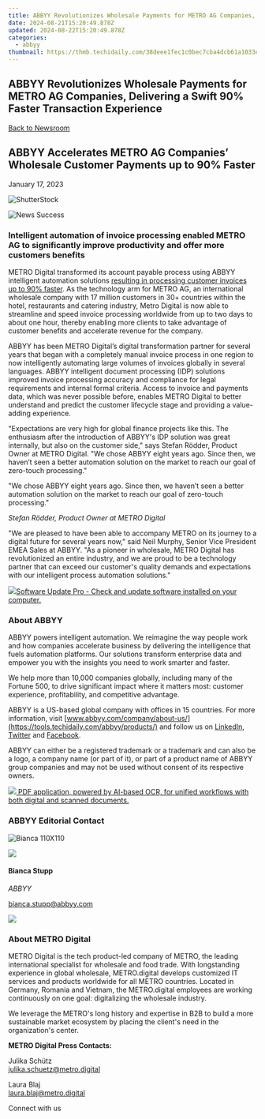 ```yaml
---
title: ABBYY Revolutionizes Wholesale Payments for METRO AG Companies, Delivering a Swift 90%% Faster Transaction Experience
date: 2024-08-21T15:20:49.878Z
updated: 2024-08-22T15:20:49.878Z
categories:
  - abbyy
thumbnail: https://thmb.techidaily.com/38deee1fec1c0bec7cba4dcb61a1033e4c5fd684f75205d6b2dd2ff58f0ec205.jpg
---
```


## ABBYY Revolutionizes Wholesale Payments for METRO AG Companies, Delivering a Swift 90% Faster Transaction Experience

[Back to Newsroom](https://tools.techidaily.com/abbyy/products/)

## ABBYY Accelerates METRO AG Companies’ Wholesale Customer Payments up to 90% Faster

January 17, 2023

![ShutterStock](https://content.abbyy.com/-/media/project/abbyy/abbyy/branchtemplates/shutterstock_1272462163_1296-x-729.jpg?h=729&iar=0&w=1296)

![News Success](https://static1.abbyy.com/abbyycommedia/33677/news-success.jpg) 

### **Intelligent automation of invoice processing enabled METRO AG to significantly improve productivity and offer more customers benefits**

METRO Digital transformed its account payable process using ABBYY intelligent automation solutions [resulting in processing customer invoices up to 90% faster](https://tools.techidaily.com/abbyy/products/). As the technology arm for METRO AG, an international wholesale company with 17 million customers in 30+ countries within the hotel, restaurants and catering industry, Metro Digital is now able to streamline and speed invoice processing worldwide from up to two days to about one hour, thereby enabling more clients to take advantage of customer benefits and accelerate revenue for the company.

ABBYY has been METRO Digital’s digital transformation partner for several years that began with a completely manual invoice process in one region to now intelligently automating large volumes of invoices globally in several languages. ABBYY intelligent document processing (IDP) solutions improved invoice processing accuracy and compliance for legal requirements and internal formal criteria. Access to invoice and payments data, which was never possible before, enables METRO Digital to better understand and predict the customer lifecycle stage and providing a value-adding experience.

"Expectations are very high for global finance projects like this. The enthusiasm after the introduction of ABBYY's IDP solution was great internally, but also on the customer side," says Stefan Rödder, Product Owner at METRO Digital. "We chose ABBYY eight years ago. Since then, we haven’t seen a better automation solution on the market to reach our goal of zero-touch processing."

"We chose ABBYY eight years ago. Since then, we haven’t seen a better automation solution on the market to reach our goal of zero-touch processing."

_Stefan Rödder, Product Owner at METRO Digital_

"We are pleased to have been able to accompany METRO on its journey to a digital future for several years now," said Neil Murphy, Senior Vice President EMEA Sales at ABBYY. "As a pioneer in wholesale, METRO Digital has revolutionized an entire industry, and we are proud to be a technology partner that can exceed our customer's quality demands and expectations with our intelligent process automation solutions."

<!-- affiliate ads begin -->
<a href="https://order.glarysoft.com/order/checkout.php?PRODS=4691139&QTY=1&AFFILIATE=108875&CART=1"><img src="https://secure.avangate.com/images/merchant/6734fa703f6633ab896eecbdfad8953a/products/SU-200-1.png" border="0">Software Update Pro - Check and update software installed on your computer. </a>
<!-- affiliate ads end -->
### About ABBYY

ABBYY powers intelligent automation. We reimagine the way people work and how companies accelerate business by delivering the intelligence that fuels automation platforms. Our solutions transform enterprise data and empower you with the insights you need to work smarter and faster. 

We help more than 10,000 companies globally, including many of the Fortune 500, to drive significant impact where it matters most: customer experience, profitability, and competitive advantage.

ABBYY is a US-based global company with offices in 15 countries. For more information, visit [www.abbyy.com/company/about-us/](https://tools.techidaily.com/abbyy/products/) and follow us on [LinkedIn](https://www.linkedin.com/company/abbyy), [Twitter](https://twitter.com/ABBYY%5FSoftware) and [Facebook](https://www.facebook.com/ABBYYsoft).

ABBYY can either be a registered trademark or a trademark and can also be a logo, a company name (or part of it), or part of a product name of ABBYY group companies and may not be used without consent of its respective owners.

<!-- affiliate ads begin -->
<a href="https://checkout.abbyy.com/order/checkout.php?PRODS=39254549&QTY=1&AFFILIATE=108875&CART=1"> <img src="https://secure.avangate.com/images/merchant/0e5fb5c76fca16adbee503c9aff393cd/products/8_FR-Badges-NEW-FR-Standard-16-WIN-200.png" border="0"> PDF application, powered by AI-based OCR, for unified workflows with both digital and scanned documents. </a>
<!-- affiliate ads end -->
### ABBYY Editorial Contact

![Bianca 110X110](https://static2.abbyy.com/abbyycommedia/36222/bianca-110x110.png)

<!-- affiliate ads begin -->
<a href="https://secure.2checkout.com/order/checkout.php?PRODS=35038891&QTY=1&AFFILIATE=108875&CART=1"><img src="https://www.dupinout.com/wp-content/uploads/2021/12/DupInOut-New-Duplicate-Scan-Tab.png" border="0"></a>
<!-- affiliate ads end -->
#### Bianca Stupp

_ABBYY_

[bianca.stupp@abbyy.com](https://tools.techidaily.com/abbyy/products/) 

<!-- affiliate ads begin -->
<a href="https://secure.2checkout.com/order/checkout.php?PRODS=37100474&QTY=1&AFFILIATE=108875&CART=1"><img src="https://awario.com/images/pages/index/img-leads-1280@1x.avif" border="0"></a>
<!-- affiliate ads end -->
### About METRO Digital

METRO Digital is the tech product-led company of METRO, the leading international specialist for wholesale and food trade. With longstanding experience in global wholesale, METRO.digital develops customized IT services and products worldwide for all METRO countries. Located in Germany, Romania and Vietnam, the METRO.digital employees are working continuously on one goal: digitalizing the wholesale industry.

We leverage the METRO's long history and expertise in B2B to build a more sustainable market ecosystem by placing the client's need in the organization's center.

**METRO Digital Press Contacts:**

Julika Schütz  
[julika.schuetz@metro.digital](https://tools.techidaily.com/abbyy/products/)

Laura Blaj  
[laura.blaj@metro.digital](https://tools.techidaily.com/abbyy/products/)

Connect with us

<ins class="adsbygoogle"
     style="display:block"
     data-ad-format="autorelaxed"
     data-ad-client="ca-pub-7571918770474297"
     data-ad-slot="1223367746"></ins>



<ins class="adsbygoogle"
     style="display:block"
     data-ad-client="ca-pub-7571918770474297"
     data-ad-slot="8358498916"
     data-ad-format="auto"
     data-full-width-responsive="true"></ins>
